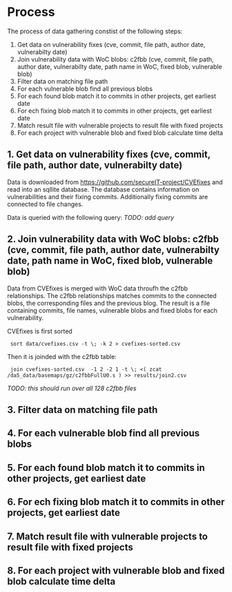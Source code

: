 # Process

The process of data gathering constist of the following steps: 
1. Get data on vulnerability fixes (cve, commit, file path, author date, vulnerabilty date)
2. Join vulnerability data with WoC blobs: c2fbb (cve, commit, file path, author date, vulnerabilty date, path name in WoC, fixed blob, vulnerable blob)
3. Filter data on matching file path
4. For each vulnerable blob find all previous blobs
5. For each found blob match it to commits in other projects, get earliest date
6. For ech fixing blob match it to commits in other projects, get earliest date
7. Match result file with vulnerable projects to result file with fixed projects
8. For each project with vulnerable blob and fixed blob calculate time delta

## 1. Get data on vulnerability fixes (cve, commit, file path, author date, vulnerabilty date)

Data is downloaded from https://github.com/secureIT-project/CVEfixes and read into an sqllite database. The database contains information on vulnerabilities and their fixing commits. Additionally fixing commits are connected to file changes.

Data is queried with the following query: 
_TODO: add query_

## 2. Join vulnerability data with WoC blobs: c2fbb (cve, commit, file path, author date, vulnerabilty date, path name in WoC, fixed blob, vulnerable blob)

Data from CVEfixes is merged with WoC data throufh the c2fbb relationships. The c2fbb relationships matches commits to the connected blobs, the corresponding files and the previous blog. The result is a file containing commits, file names, vulnerable blobs and fixed blobs for each vulnerability. 

CVEfixes is first sorted

     sort data/cvefixes.csv -t \; -k 2 > cvefixes-sorted.csv
     
Then it is joinded with the c2fbb table: 

     join cvefixes-sorted.csv  -1 2 -2 1 -t \; <( zcat /da5_data/basemaps/gz/c2fbbFullU0.s ) >> results/join2.csv
     
_TODO: this should run over all 128 c2fbb files_

## 3. Filter data on matching file path



## 4. For each vulnerable blob find all previous blobs

## 5. For each found blob match it to commits in other projects, get earliest date

## 6. For ech fixing blob match it to commits in other projects, get earliest date

## 7. Match result file with vulnerable projects to result file with fixed projects

## 8. For each project with vulnerable blob and fixed blob calculate time delta
